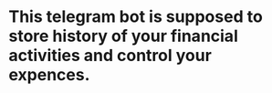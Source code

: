 # This telegram bot is supposed to store history of your financial activities and control your expences.
